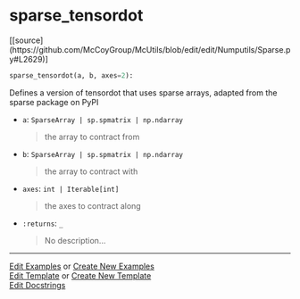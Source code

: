 # <a id="McUtils.Numputils.Sparse.sparse_tensordot">sparse_tensordot</a>
<div class="docs-source-link" markdown="1">
[[source](https://github.com/McCoyGroup/McUtils/blob/edit/edit/Numputils/Sparse.py#L2629)]
</div>

```python
sparse_tensordot(a, b, axes=2): 
```
Defines a version of tensordot that uses sparse arrays, adapted from the sparse package on PyPI
- `a`: `SparseArray | sp.spmatrix | np.ndarray`
    >the array to contract from
- `b`: `SparseArray | sp.spmatrix | np.ndarray`
    >the array to contract with
- `axes`: `int | Iterable[int]`
    >the axes to contract along
- `:returns`: `_`
    >No description... 



___

[Edit Examples](https://github.com/McCoyGroup/McUtils/edit/gh-pages/ci/examples/McUtils/Numputils/Sparse/sparse_tensordot.md) or 
[Create New Examples](https://github.com/McCoyGroup/McUtils/new/gh-pages/?filename=ci/examples/McUtils/Numputils/Sparse/sparse_tensordot.md) <br/>
[Edit Template](https://github.com/McCoyGroup/McUtils/edit/gh-pages/ci/docs/McUtils/Numputils/Sparse/sparse_tensordot.md) or 
[Create New Template](https://github.com/McCoyGroup/McUtils/new/gh-pages/?filename=ci/docs/templates/McUtils/Numputils/Sparse/sparse_tensordot.md) <br/>
[Edit Docstrings](https://github.com/McCoyGroup/McUtils/edit/edit/Numputils/Sparse.py#L2629?message=Update%20Docs)